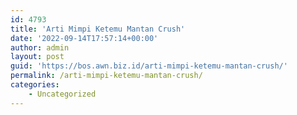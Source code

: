 ```yaml
---
id: 4793
title: 'Arti Mimpi Ketemu Mantan Crush'
date: '2022-09-14T17:57:14+00:00'
author: admin
layout: post
guid: 'https://bos.awn.biz.id/arti-mimpi-ketemu-mantan-crush/'
permalink: /arti-mimpi-ketemu-mantan-crush/
categories:
    - Uncategorized
---
```


